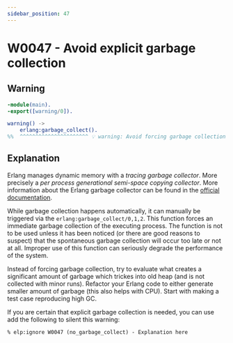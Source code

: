 ```yaml
---
sidebar_position: 47
---
```


# W0047 - Avoid explicit garbage collection

## Warning

```erlang
-module(main).
-export([warning/0]).

warning() ->
    erlang:garbage_collect().
%%  ^^^^^^^^^^^^^^^^^^^^^^ 💡 warning: Avoid forcing garbage collection.
```

## Explanation

Erlang manages dynamic memory with a _tracing garbage collector_. More precisely
a _per process generational semi-space copying collector_. More information
about the Erlang garbage collector can be found in the
[official documentation](https://www.erlang.org/doc/apps/erts/garbage_collection.html).

While garbage collection happens automatically, it can manually be triggered via
the `erlang:garbage_collect/0,1,2`. This function forces an immediate garbage
collection of the executing process. The function is not to be used unless it
has been noticed (or there are good reasons to suspect) that the spontaneous
garbage collection will occur too late or not at all. Improper use of this
function can seriously degrade the performance of the system.

Instead of forcing garbage collection, try to evaluate what creates a
significant amount of garbage which trickes into old heap (and is not collected
with minor runs). Refactor your Erlang code to either generate smaller amount of
garbage (this also helps with CPU). Start with making a test case reproducing
high GC.

If you are certain that explicit garbage collection is needed, you can use add
the following to silent this warning:

```
% elp:ignore W0047 (no_garbage_collect) - Explanation here
```
